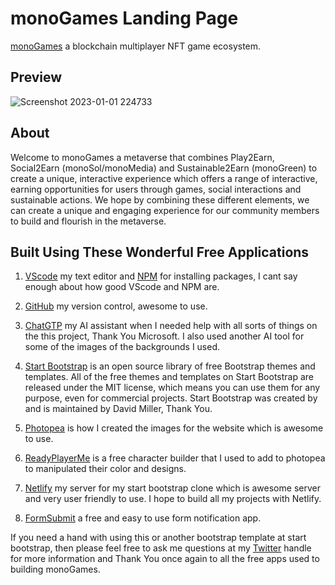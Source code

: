 # monoGames Landing Page

[monoGames](https://github.com/369gtech/monoGames) a blockchain multiplayer NFT game ecosystem.

## Preview

![Screenshot 2023-01-01 224733](https://user-images.githubusercontent.com/73673561/218204760-b553880d-6b54-4da7-96aa-93d74f4a38a2.png)

## About

Welcome to monoGames a metaverse that combines Play2Earn, Social2Earn (monoSol/monoMedia) and Sustainable2Earn (monoGreen) to create a unique, interactive experience which offers a range of interactive, earning opportunities for users through games, social interactions and sustainable actions. We hope by combining these different elements, we can create a unique and engaging experience for our community members to build and flourish in the metaverse.

## Built Using These Wonderful Free Applications

1. [VScode](https://code.visualstudio.com/) my text editor and [NPM](https://docs.npmjs.com/cli/v8/commands/npm-install) for installing packages, I cant say enough about how good VScode and NPM are.

2. [GitHub](https://github.com/) my version control, awesome to use.

3. [ChatGTP](https://chat.openai.com/chat) my AI assistant when I needed help with all sorts of things on the this project, Thank You Microsoft. I also used another AI tool for some of the images of the backgrounds I used.

4. [Start Bootstrap](https://startbootstrap.com/) is an open source library of free Bootstrap themes and templates. All of the free themes and templates on Start Bootstrap are released under the MIT license, which means you can use them for any purpose, even for commercial projects. Start Bootstrap was created by and is maintained by David Miller, Thank You.

5. [Photopea](https://www.photopea.com/) is how I created the images for the website which is awesome to use.

6. [ReadyPlayerMe](https://readyplayer.me/) is a free character builder that I used to add to photopea to manipulated their color and designs.

7. [Netlify](https://app.netlify.com/) my server for my start bootstrap clone which is awesome server and very user friendly to use. I hope to build all my projects with Netlify.

8. [FormSubmit](https://formsubmit.co/) a free and easy to use form notification app.

If you need a hand with using this or another bootstrap template at start bootstrap, then please feel free to ask me questions at my [Twitter](https://twitter.com/nftcryptomix) handle for more information and Thank You once again to all the free apps used to building monoGames.
